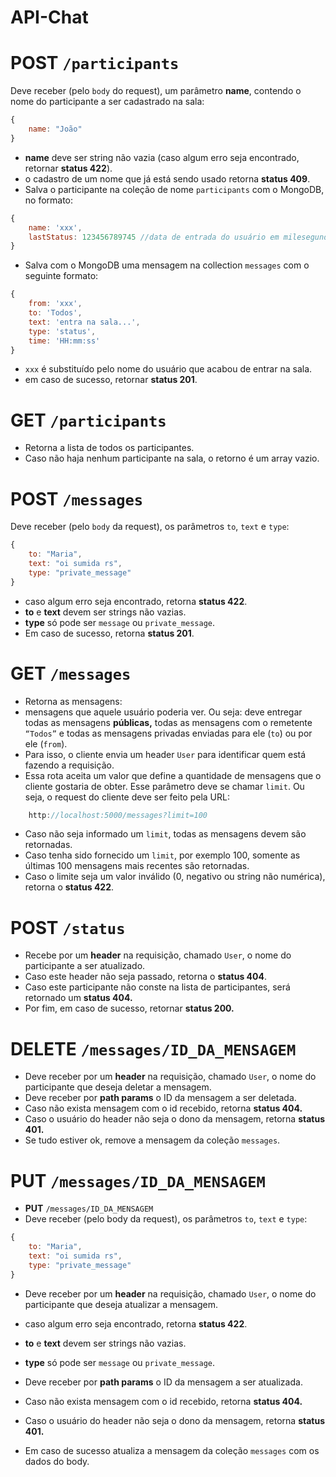 # API-Chat

# **POST** `/participants`

Deve receber (pelo `body` do request), um parâmetro **name**, contendo o nome do participante a ser cadastrado na sala:

```jsx
{
    name: "João"
}
```

- **name** deve ser string não vazia (caso algum erro seja encontrado, retornar **status 422**).
- o cadastro de um nome que já está sendo usado  retorna **status 409**.
- Salva o participante na coleção de nome `participants` com o MongoDB, no formato:

```jsx
{
    name: 'xxx',
    lastStatus: 123456789745 //data de entrada do usuário em milesegundos
}
```

- Salva com o MongoDB uma mensagem na collection `messages` com o seguinte formato:

```jsx
{ 
    from: 'xxx',
    to: 'Todos',
    text: 'entra na sala...',
    type: 'status',
    time: 'HH:mm:ss'
}
```

- `xxx` é substituído pelo nome do usuário que acabou de entrar na sala.
- em caso de sucesso, retornar **status 201**.

# **GET** `/participants`

- Retorna a lista de todos os participantes.
- Caso não haja nenhum participante na sala, o retorno é um array vazio.

# **POST** `/messages`

Deve receber (pelo `body` da request), os parâmetros `to`, `text` e `type`:

```jsx
{
    to: "Maria",
    text: "oi sumida rs",
    type: "private_message"
}
```

- caso algum erro seja encontrado, retorna **status 422**.
- **to** e **text** devem ser strings não vazias.
- **type** só pode ser `message` ou `private_message`.
- Em caso de sucesso, retorna **status 201**.

# **GET** `/messages`

- Retorna as mensagens:
- mensagens que aquele usuário poderia ver. Ou seja: deve entregar todas as mensagens **públicas,** todas as mensagens com o remetente `“Todos”` e todas as mensagens privadas enviadas para ele (`to`) ou por ele (`from`).
- Para isso, o cliente envia um header `User` para identificar quem está fazendo a requisição.
- Essa rota aceita um valor que define a quantidade de mensagens que o cliente gostaria de obter. Esse parâmetro deve se chamar `limit`. Ou seja, o request do cliente deve ser feito pela URL:

```jsx
    http://localhost:5000/messages?limit=100
```

- Caso não seja informado um `limit`, todas as mensagens devem são retornadas.
- Caso tenha sido fornecido um `limit`, por exemplo 100, somente as últimas 100 mensagens mais recentes são retornadas.
- Caso o limite seja um valor inválido (0, negativo ou string não numérica), retorna o **status 422**.
#

# **POST** `/status`

- Recebe por um **header** na requisição, chamado `User`, o nome do participante a ser atualizado.
- Caso este header não seja passado, retorna o **status 404**.
- Caso este participante não conste na lista de participantes, será retornado um **status 404.**
- Por fim, em caso de sucesso, retornar **status 200.**

# **DELETE** `/messages/ID_DA_MENSAGEM`

- Deve receber por um **header** na requisição, chamado `User`, o nome do participante que deseja deletar a mensagem.
- Deve receber por **path params** o ID da mensagem a ser deletada.
- Caso não exista mensagem com o id recebido, retorna **status 404.**
- Caso o usuário do header não seja o dono da mensagem, retorna **status 401.**
- Se tudo estiver ok, remove a mensagem da coleção `messages`.

# **PUT** `/messages/ID_DA_MENSAGEM`

- **PUT** `/messages/ID_DA_MENSAGEM`
- Deve receber (pelo body da request), os parâmetros `to`, `text` e `type`:

```jsx
{
    to: "Maria",
    text: "oi sumida rs",
    type: "private_message"
}
```

- Deve receber por um **header** na requisição, chamado `User`, o nome do participante que deseja atualizar a mensagem.
- caso algum erro seja encontrado, retorna **status 422**.
- **to** e **text** devem ser strings não vazias.
- **type** só pode ser `message` ou `private_message`.

- Deve receber por **path params** o ID da mensagem a ser atualizada.
- Caso não exista mensagem com o id recebido, retorna **status 404.**
- Caso o usuário do header não seja o dono da mensagem, retorna **status 401.**
- Em caso de sucesso atualiza a mensagem da coleção `messages` com os dados do body.
